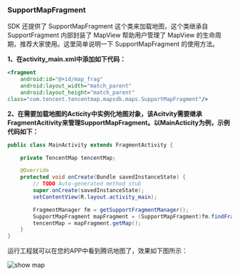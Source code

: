 ### SupportMapFragment

SDK 还提供了 SupportMapFragment 这个类来加载地图，这个类继承自 SupportFragment 内部封装了 MapView 帮助用户管理了 MapView 的生命周期，推荐大家使用。这里简单说明一下 SupportMapFragment 的使用方法。

__1、在activity\_main.xml中添加如下代码：__

```xml
<fragment
    android:id="@+id/map_frag"
    android:layout_width="match_parent"
    android:layout_height="match_parent"
class="com.tencent.tencentmap.mapsdk.maps.SupportMapFragment"/>
```

__2、在需要加载地图的Acticity中实例化地图对象，该Acitvity需要继承FragmentAcitivity来管理SupportMapFragment。以MainActicity为例，示例代码如下：__

```java
public class MainActivity extends FragmentActivity {

    private TencentMap tencentMap;

    @Override
    protected void onCreate(Bundle savedInstanceState) {
        // TODO Auto-generated method stub
        super.onCreate(savedInstanceState);
        setContentView(R.layout.activity_main);

        FragmentManager fm = getSupportFragmentManager();
        SupportMapFragment mapFragment = (SupportMapFragment)fm.findFragmentById(R.id.map_frag);
        tencentMap = mapFragment.getMap();
    }
}
```

运行工程就可以在您的APP中看到腾讯地图了，效果如下图所示：

![show map](/show_map/images/mapView.png)

